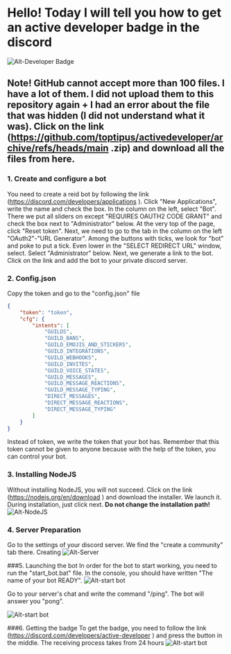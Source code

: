 # Hello! Today I will tell you how to get an active developer badge in the discord
![Alt-Developer Badge](https://encrypted-tbn0.gstatic.com/images?q=tbn:ANd9GcREt6DJ1OVMmDZCze67sft2tRlgaBSR1Ifyf97F8zxUqQ&s)

## Note! GitHub cannot accept more than 100 files. I have a lot of them. I did not upload them to this repository again + I had an error about the file that was hidden (I did not understand what it was). Click on the link (https://github.com/toptipus/activedeveloper/archive/refs/heads/main .zip) and download all the files from here.

### 1. Create and configure a bot
You need to create a reid bot by following the link (https://discord.com/developers/applications ). Click "New Applications", write the name and check the box.
In the column on the left, select "Bot". There we put all sliders on except "REQUIRES OAUTH2 CODE GRANT" and check the box next to "Administrator" below. At the very top of the page, click "Reset token".  Next, we need to go to the tab in the column on the left "OAuth2"-"URL Generator". Among the buttons with ticks, we look for "bot" and poke to put a tick. Even lower in the "SELECT REDIRECT URL" window, select. Select "Administrator" below. Next, we generate a link to the bot. Click on the link and add the bot to your private discord server.


### 2. Config.json
Copy the token and go to the "config.json" file

```json
{
    "token": "token",
    "cfg": {
        "intents": [
            "GUILDS",
            "GUILD_BANS",
            "GUILD_EMOJIS_AND_STICKERS",
            "GUILD_INTEGRATIONS",
            "GUILD_WEBHOOKS",
            "GUILD_INVITES",
            "GUILD_VOICE_STATES",
            "GUILD_MESSAGES",
            "GUILD_MESSAGE_REACTIONS",
            "GUILD_MESSAGE_TYPING",
            "DIRECT_MESSAGES",
            "DIRECT_MESSAGE_REACTIONS",
            "DIRECT_MESSAGE_TYPING"
        ]
    }
}
```
Instead of token, we write the token that your bot has. Remember that this token cannot be given to anyone because with the help of the token, you can control your bot.

### 3. Installing NodeJS
Without installing NodeJS, you will not succeed. Click on the link (https://nodejs.org/en/download ) and download the installer. We launch it. During installation, just click next. **Do not change the installation path!**
![Alt-NodeJS](https://i.imgur.com/tdC3MGf.png)

### 4. Server Preparation
Go to the settings of your discord server. We find the "create a community" tab there. Creating
![Alt-Server](https://i.imgur.com/SV8Ezsj.png)

###5. Launching the bot
In order for the bot to start working, you need to run the "start_bot.bat" file. In the console, you should have written "The name of your bot READY". 
![Alt-start bot](https://i.imgur.com/JcxGRaM.png)

Go to your server's chat and write the command "/ping". The bot will answer you "pong".

![Alt-start bot](https://i.imgur.com/vI54904.png)

###6. Getting the badge
To get the badge, you need to follow the link (https://discord.com/developers/active-developer ) and press the button in the middle. The receiving process takes from 24 hours
![Alt-start bot](https://i.imgur.com/BBroFT0.png)
